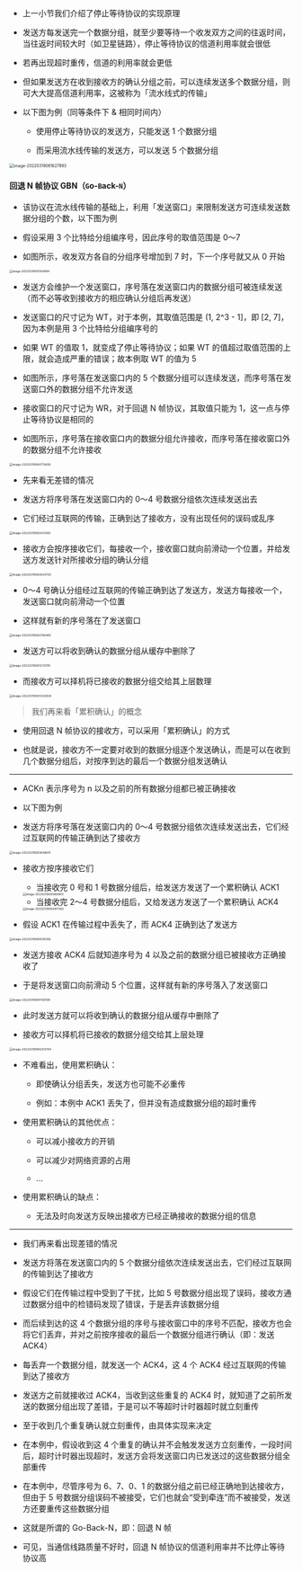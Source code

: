 - 上一小节我们介绍了停止等待协议的实现原理

- 发送方每发送完一个数据分组，就至少要等待一个收发双方之间的往返时间，当往返时间较大时（如卫星链路），停止等待协议的信道利用率就会很低

- 若再出现超时重传，信道的利用率就会更低

- 但如果发送方在收到接收方的确认分组之前，可以连续发送多个数据分组，则可大大提高信道利用率，这被称为「流水线式的传输」

- 以下图为例（同等条件下 & 相同时间内）

	- 使用停止等待协议的发送方，只能发送 1 个数据分组

	- 而采用流水线传输的发送方，可以发送 5 个数据分组

<img src="https://gitee.com/pj-l/imgs-1/raw/master/image-20220319061627993.png" alt="image-20220319061627993" style="zoom:50%;" />

#### 回退 N 帧协议 GBN（`G`o-`B`ack-`N`）

- 该协议在流水线传输的基础上，利用「发送窗口」来限制发送方可连续发送数据分组的个数，以下图为例

- 假设采用 3 个比特给分组编序号，因此序号的取值范围是 0～7

- 如图所示，收发双方各自的分组序号增加到 7 时，下一个序号就又从 0 开始

<img src="https://gitee.com/pj-l/imgs-1/raw/master/image-20220319091304684.png" alt="image-20220319091304684" style="zoom:35%;" />

- 发送方会维护一个发送窗口，序号落在发送窗口内的数据分组可被连续发送（而不必等收到接收方的相应确认分组后再发送）

- 发送窗口的尺寸记为 WT，对于本例，其取值范围是 (1, 2^3 - 1]，即 [2, 7]，因为本例是用 3 个比特给分组编序号的

- 如果 WT 的值取 1，就变成了停止等待协议；如果 WT 的值超过取值范围的上限，就会造成严重的错误；故本例取 WT 的值为 5

- 如图所示，序号落在发送窗口内的 5 个数据分组可以连续发送，而序号落在发送窗口外的数据分组不允许发送

- 接收窗口的尺寸记为 WR，对于回退 N 帧协议，其取值只能为 1，这一点与停止等待协议是相同的

- 如图所示，序号落在接收窗口内的数据分组允许接收，而序号落在接收窗口外的数据分组不允许接收

<img src="https://gitee.com/pj-l/imgs-1/raw/master/image-20220319064712499.png" alt="image-20220319064712499" style="zoom:36%;" />

- 先来看无差错的情况

- 发送方将序号落在发送窗口内的 0～4 号数据分组依次连续发送出去

- 它们经过互联网的传输，正确到达了接收方，没有出现任何的误码或乱序

<img src="https://gitee.com/pj-l/imgs-1/raw/master/image-20220319092431260.png" alt="image-20220319092431260" style="zoom:36%;" />

- 接收方会按序接收它们，每接收一个，接收窗口就向前滑动一个位置，并给发送方发送针对所接收分组的确认分组

<img src="https://gitee.com/pj-l/imgs-1/raw/master/image-20220319092624729.png" alt="image-20220319092624729" style="zoom:36%;" />

- 0～4 号确认分组经过互联网的传输正确到达了发送方，发送方每接收一个，发送窗口就向前滑动一个位置

- 这样就有新的序号落在了发送窗口

<img src="https://gitee.com/pj-l/imgs-1/raw/master/image-20220319092740465.png" alt="image-20220319092740465" style="zoom:36%;" />

- 发送方可以将收到确认的数据分组从缓存中删除了

<img src="https://gitee.com/pj-l/imgs-1/raw/master/image-20220319093213795.png" alt="image-20220319093213795" style="zoom:36%;" />

- 而接收方可以择机将已接收的数据分组交给其上层数理

<img src="https://gitee.com/pj-l/imgs-1/raw/master/image-20220319093320928.png" alt="image-20220319093320928" style="zoom:36%;" />

> 我们再来看「累积确认」的概念

- 使用回退 N 帧协议的接收方，可以采用「累积确认」的方式

- 也就是说，接收方不一定要对收到的数据分组逐个发送确认，而是可以在收到几个数据分组后，对按序到达的最后一个数据分组发送确认

---

- ACKn 表示序号为 n 以及之前的所有数据分组都已被正确接收

- 以下图为例

- 发送方将序号落在发送窗口内的 0～4 号数据分组依次连续发送出去，它们经过互联网的传输正确到达了接收方

<img src="https://gitee.com/pj-l/imgs-1/raw/master/image-20220319093648610.png" alt="image-20220319093648610" style="zoom:36%;" />

- 接收方按序接收它们

	- 当接收完 0 号和 1 号数据分组后，给发送方发送了一个累积确认 ACK1

	<img src="https://gitee.com/pj-l/imgs-1/raw/master/image-20220319093809911.png" alt="image-20220319093809911" style="zoom:36%;" />

	- 当接收完 2～4 号数据分组后，又给发送方发送了一个累积确认 ACK4

	<img src="https://gitee.com/pj-l/imgs-1/raw/master/image-20220319093917362.png" alt="image-20220319093917362" style="zoom:36%;" />

- 假设 ACK1 在传输过程中丢失了，而 ACK4 正确到达了发送方

<img src="https://gitee.com/pj-l/imgs-1/raw/master/image-20220319094045106.png" alt="image-20220319094045106" style="zoom:36%;" />

- 发送方接收 ACK4 后就知道序号为 4 以及之前的数据分组已被接收方正确接收了

- 于是将发送窗口向前滑动 5 个位置，这样就有新的序号落入了发送窗口

<img src="https://gitee.com/pj-l/imgs-1/raw/master/image-20220319094139108.png" alt="image-20220319094139108" style="zoom:36%;" />

- 此时发送方就可以将收到确认的数据分组从缓存中删除了

- 接收方可以择机将已接收的数据分组交给其上层处理

<img src="https://gitee.com/pj-l/imgs-1/raw/master/image-20220319094254794.png" alt="image-20220319094254794" style="zoom:36%;" />

- 不难看出，使用累积确认：

	- 即使确认分组丢失，发送方也可能不必重传

	- 例如：本例中 ACK1 丢失了，但并没有造成数据分组的超时重传

- 使用累积确认的其他优点：

	- 可以减小接收方的开销

	- 可以减少对网络资源的占用

	- ...

- 使用累积确认的缺点：

	- 无法及时向发送方反映出接收方已经正确接收的数据分组的信息

---

- 我们再来看出现差错的情况

- 发送方将落在发送窗口内的 5 个数据分组依次连续发送出去，它们经过互联网的传输到达了接收方

- 假设它们在传输过程中受到了干扰，比如 5 号数据分组出现了误码，接收方通过数据分组中的检错码发现了错误，于是丢弃该数据分组

- 而后续到达的这 4 个数据分组的序号与接收窗口中的序号不匹配，接收方也会将它们丢弃，并对之前按序接收的最后一个数据分组进行确认（即：发送 ACK4）

- 每丢弃一个数据分组，就发送一个 ACK4，这 4 个 ACK4 经过互联网的传输到达了接收方

- 发送方之前就接收过 ACK4，当收到这些重复的 ACK4 时，就知道了之前所发送的数据分组出现了差错，于是可以不等超时计时器超时就立刻重传

- 至于收到几个重复确认就立刻重传，由具体实现来决定

- 在本例中，假设收到这 4 个重复的确认并不会触发发送方立刻重传，一段时间后，超时计时器出现超时，发送方会将发送窗口内已发送过的这些数据分组全部重传

- 在本例中，尽管序号为 6、7、0、1 的数据分组之前已经正确地到达接收方，但由于 5 号数据分组误码不被接受，它们也就会“受到牵连”而不被接受，发送方还要重传这些数据分组

- 这就是所谓的 Go-Back-N，即：回退 N 帧

- 可见，当通信线路质量不好时，回退 N 帧协议的信道利用率并不比停止等待协议高

